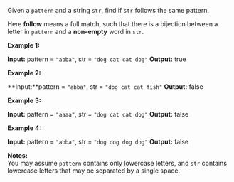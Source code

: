 
Given a  `pattern`  and a string  `str`, find if  `str`  follows the same pattern.

Here  **follow**  means a full match, such that there is a bijection between a letter in  `pattern`  and a  **non-empty**  word in  `str`.

**Example 1:**

**Input:** pattern = `"abba"`, str = `"dog cat cat dog"`
**Output:** true

**Example 2:**

**Input:**pattern = `"abba"`, str = `"dog cat cat fish"`
**Output:** false

**Example 3:**

**Input:** pattern = `"aaaa"`, str = `"dog cat cat dog"`
**Output:** false

**Example 4:**

**Input:** pattern = `"abba"`, str = `"dog dog dog dog"`
**Output:** false

**Notes:**  
You may assume  `pattern`  contains only lowercase letters, and  `str`  contains lowercase letters that may be separated by a single space.
